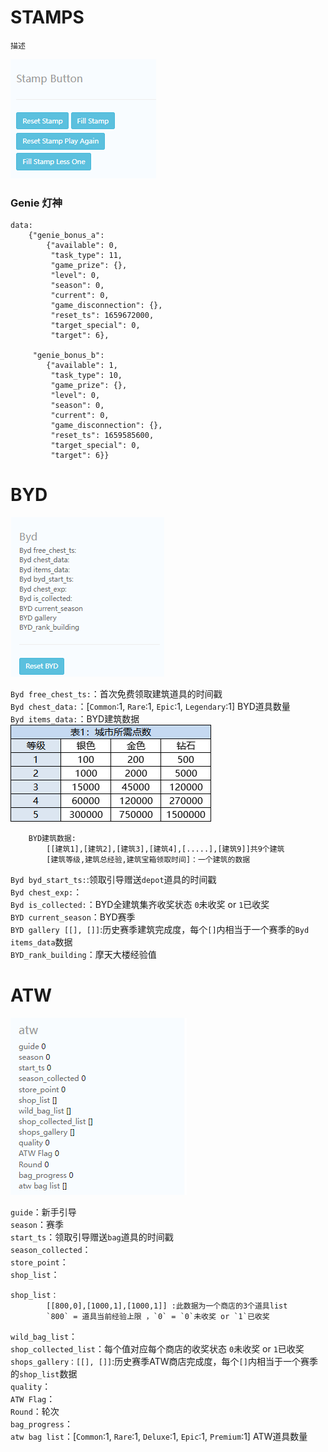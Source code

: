 <!-- # A Activity -->
# STAMPS
    描述

![邮票作弊button](images/A_stamp_button.png)
### Genie 灯神
    data:
        {"genie_bonus_a": 
            {"available": 0, 
             "task_type": 11, 
             "game_prize": {}, 
             "level": 0, 
             "season": 0, 
             "current": 0, 
             "game_disconnection": {}, 
             "reset_ts": 1659672000, 
             "target_special": 0, 
             "target": 6}, 

         "genie_bonus_b": 
            {"available": 1, 
             "task_type": 10, 
             "game_prize": {}, 
             "level": 0, 
             "season": 0, 
             "current": 0, 
             "game_disconnection": {}, 
             "reset_ts": 1659585600, 
             "target_special": 0, 
             "target": 6}}
# BYD
![byd data](images/A_byd.png)

`Byd free_chest_ts:`：首次免费领取建筑道具的时间戳<br>
`Byd chest_data:`：[`Common`:1, `Rare`:1, `Epic`:1, `Legendary`:1] BYD道具数量<br>
`Byd items_data:`：BYD建筑数据<br>
![byd level](images/A_byd_level.png)

        BYD建筑数据:
            [[建筑1],[建筑2],[建筑3],[建筑4],[.....],[建筑9]]共9个建筑
            [建筑等级,建筑总经验,建筑宝箱领取时间]：一个建筑的数据

`Byd byd_start_ts:`:领取引导赠送`depot`道具的时间戳<br>
`Byd chest_exp:`：<br>
`Byd is_collected:`：BYD全建筑集齐收奖状态 `0`未收奖 or `1`已收奖<br>
`BYD current_season`：BYD赛季 <br>
`BYD gallery [[], []]`:历史赛季建筑完成度，每个`[]`内相当于一个赛季的`Byd items_data`数据<br>
`BYD_rank_building`：摩天大楼经验值<br>
# ATW
![atw data](images/A_atw.png)

`guide`：新手引导<br>
`season`：赛季<br>
`start_ts`：领取引导赠送`bag`道具的时间戳<br>
`season_collected`：<br>
`store_point`：<br>
`shop_list`：<br>

    shop_list：
            [[800,0],[1000,1],[1000,1]] :此数据为一个商店的3个道具list 
            `800` = 道具当前经验上限 ，`0` = `0`未收奖 or `1`已收奖
`wild_bag_list`：<br>
`shop_collected_list`：每个值对应每个商店的收奖状态 `0`未收奖 or `1`已收奖<br>
`shops_gallery：[[], []]`:历史赛季ATW商店完成度，每个`[]`内相当于一个赛季的`shop_list`数据<br>
`quality`：<br>
`ATW Flag`：<br>
`Round`：轮次<br>
`bag_progress`：<br>
`atw bag list`：[`Common`:1, `Rare`:1, `Deluxe`:1, `Epic`:1, `Premium`:1] ATW道具数量<br>